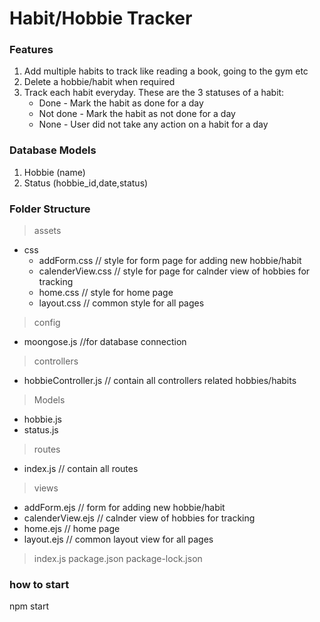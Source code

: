 # Habit/Hobbie Tracker

### Features
1) Add multiple habits to track like reading a book, going to the gym etc
2) Delete a hobbie/habit when required
3) Track each habit everyday. These are the 3 statuses of a habit:
     + Done - Mark the habit as done for a day
     + Not done - Mark the habit as not done for a day
     + None - User did not take any action on a habit for a day


### Database Models
1) Hobbie (name)
2) Status (hobbie_id,date,status)

###  Folder Structure
> assets
  + css
    + addForm.css // style for form page for adding new hobbie/habit
    + calenderView.css // style for page for calnder view of hobbies for tracking
    + home.css // style for home page
    + layout.css // common style for all pages
> config
  + moongose.js //for database connection
> controllers
  + hobbieController.js // contain all controllers related hobbies/habits
> Models
  + hobbie.js
  + status.js
> routes
  + index.js // contain all routes
> views
  + addForm.ejs // form for adding new hobbie/habit
  + calenderView.ejs // calnder view of hobbies for tracking
  + home.ejs // home page
  + layout.ejs // common layout view for all pages
> index.js
> package.json
> package-lock.json

### how to start
npm start
